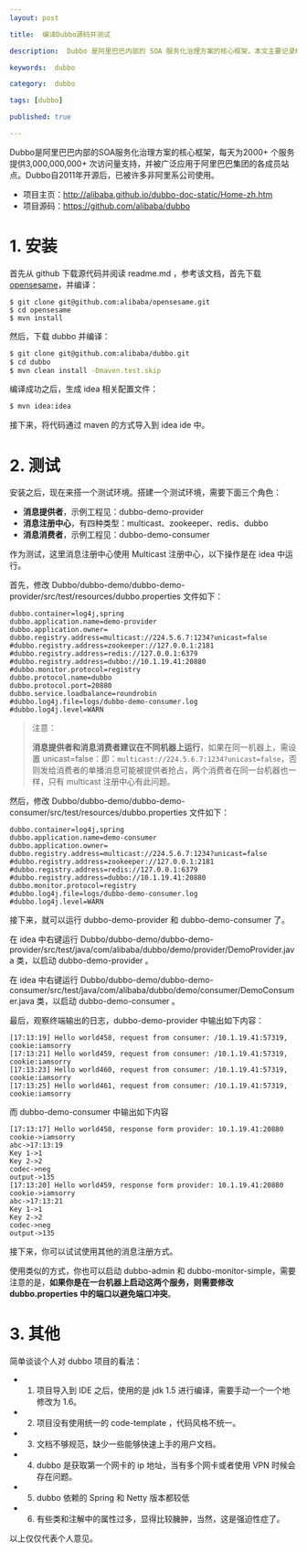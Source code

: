```yaml
---
layout: post

title:  编译Dubbo源码并测试

description:  Dubbo 是阿里巴巴内部的 SOA 服务化治理方案的核心框架，本文主要记录编译 Dubbo 源码和测试的过程。

keywords:  dubbo

category:  dubbo

tags: [dubbo]

published: true

---
```


Dubbo是阿里巴巴内部的SOA服务化治理方案的核心框架，每天为2000+ 个服务提供3,000,000,000+ 次访问量支持，并被广泛应用于阿里巴巴集团的各成员站点。Dubbo自2011年开源后，已被许多非阿里系公司使用。 

- 项目主页：<http://alibaba.github.io/dubbo-doc-static/Home-zh.htm> 
- 项目源码：<https://github.com/alibaba/dubbo>

# 1. 安装

首先从 github 下载源代码并阅读 readme.md ，参考该文档，首先下载 [opensesame](https://github.com/alibaba/opensesame)，并编译：

~~~
$ git clone git@github.com:alibaba/opensesame.git
$ cd opensesame
$ mvn install
~~~

然后，下载 dubbo 并编译：

~~~bash
$ git clone git@github.com:alibaba/dubbo.git
$ cd dubbo
$ mvn clean install -Dmaven.test.skip
~~~

编译成功之后，生成 idea 相关配置文件：

~~~bash
$ mvn idea:idea
~~~

接下来，将代码通过 maven 的方式导入到 idea ide 中。


# 2. 测试

安装之后，现在来搭一个测试环境。搭建一个测试环境，需要下面三个角色：

- **消息提供者**，示例工程见：dubbo-demo-provider
- **消息注册中心**，有四种类型：multicast、zookeeper、redis、dubbo
- **消息消费者**，示例工程见：dubbo-demo-consumer

作为测试，这里消息注册中心使用 Multicast 注册中心，以下操作是在 idea 中运行。

首先，修改 Dubbo/dubbo-demo/dubbo-demo-provider/src/test/resources/dubbo.properties 文件如下：

~~~properties
dubbo.container=log4j,spring
dubbo.application.name=demo-provider
dubbo.application.owner=
dubbo.registry.address=multicast://224.5.6.7:1234?unicast=false
#dubbo.registry.address=zookeeper://127.0.0.1:2181
#dubbo.registry.address=redis://127.0.0.1:6379
#dubbo.registry.address=dubbo://10.1.19.41:20880
#dubbo.monitor.protocol=registry
dubbo.protocol.name=dubbo
dubbo.protocol.port=20880
dubbo.service.loadbalance=roundrobin
#dubbo.log4j.file=logs/dubbo-demo-consumer.log
#dubbo.log4j.level=WARN
~~~

>注意：
>
> **消息提供者和消息消费者建议在不同机器上运行**，如果在同一机器上，需设置 unicast=false：即：`multicast://224.5.6.7:1234?unicast=false`，否则发给消费者的单播消息可能被提供者抢占，两个消费者在同一台机器也一样，只有 multicast 注册中心有此问题。

然后，修改 Dubbo/dubbo-demo/dubbo-demo-consumer/src/test/resources/dubbo.properties 文件如下：

~~~properties
dubbo.container=log4j,spring
dubbo.application.name=demo-consumer
dubbo.application.owner=
dubbo.registry.address=multicast://224.5.6.7:1234?unicast=false
#dubbo.registry.address=zookeeper://127.0.0.1:2181
#dubbo.registry.address=redis://127.0.0.1:6379
#dubbo.registry.address=dubbo://10.1.19.41:20880
dubbo.monitor.protocol=registry
#dubbo.log4j.file=logs/dubbo-demo-consumer.log
#dubbo.log4j.level=WARN
~~~

接下来，就可以运行 dubbo-demo-provider 和 dubbo-demo-consumer 了。

在 idea 中右键运行 Dubbo/dubbo-demo/dubbo-demo-provider/src/test/java/com/alibaba/dubbo/demo/provider/DemoProvider.java 类，以启动 dubbo-demo-provider 。

在 idea 中右键运行 Dubbo/dubbo-demo/dubbo-demo-consumer/src/test/java/com/alibaba/dubbo/demo/consumer/DemoConsumer.java 类，以启动 dubbo-demo-consumer 。

最后，观察终端输出的日志，dubbo-demo-provider 中输出如下内容：

~~~
[17:13:19] Hello world458, request from consumer: /10.1.19.41:57319, cookie:iamsorry
[17:13:21] Hello world459, request from consumer: /10.1.19.41:57319, cookie:iamsorry
[17:13:23] Hello world460, request from consumer: /10.1.19.41:57319, cookie:iamsorry
[17:13:25] Hello world461, request from consumer: /10.1.19.41:57319, cookie:iamsorry
~~~

而 dubbo-demo-consumer 中输出如下内容

~~~
[17:13:17] Hello world458, response form provider: 10.1.19.41:20880
cookie->iamsorry
abc->17:13:19
Key 1->1
Key 2->2
codec->neg
output->135
[17:13:20] Hello world459, response form provider: 10.1.19.41:20880
cookie->iamsorry
abc->17:13:21
Key 1->1
Key 2->2
codec->neg
output->135
~~~

接下来，你可以试试使用其他的消息注册方式。

使用类似的方式，你也可以启动 dubbo-admin 和 dubbo-monitor-simple，需要注意的是，**如果你是在一台机器上启动这两个服务，则需要修改 dubbo.properties 中的端口以避免端口冲突**。

# 3. 其他

简单谈谈个人对 dubbo 项目的看法：

- 1. 项目导入到 IDE 之后，使用的是 jdk 1.5 进行编译，需要手动一个一个地修改为 1.6。
- 2. 项目没有使用统一的 code-template ，代码风格不统一。
- 3. 文档不够规范，缺少一些能够快速上手的用户文档。
- 4. dubbo 是获取第一个网卡的 ip 地址，当有多个网卡或者使用 VPN 时候会存在问题。
- 5. dubbo 依赖的 Spring 和 Netty 版本都较低
- 6. 有些类和注解中的属性过多，显得比较臃肿，当然，这是强迫性症了。

以上仅仅代表个人意见。






